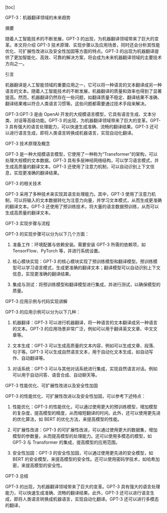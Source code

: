 
[toc]                    
                
                
GPT-3：机器翻译领域的未来趋势

摘要

随着人工智能技术的不断发展，GPT-3 的出现，为机器翻译领域带来了巨大的变革。本文将介绍 GPT-3 技术原理、实现步骤以及应用场景，同时还会分析其性能优化、可扩展性改进以及安全性加固等方面的特点。GPT-3 的出现为机器翻译提供了更加智能化、高效、可靠的解决方案，将会成为未来机器翻译领域的主要技术方向之一。

引言

机器翻译是人工智能领域的重要应用之一，它可以将一种语言的文本翻译成另一种语言的文本。随着人工智能技术的不断发展，机器翻译的质量和效率也得到了显著提高。然而，机器翻译仍然存在一些问题，如翻译质量不稳定、翻译结果不准确、翻译结果难以符合人类语言习惯等。这些问题都需要通过技术手段来解决。

GPT-3:GPT-3 是由 OpenAI 开发的大规模语言模型，它具有语言生成、文本分类、对话等高级功能。GPT-3 的出现，为机器翻译领域带来了巨大的变革。GPT-3 具有强大的语言处理能力，可以快速生成准确、流畅的翻译结果。GPT-3 还可以进行语言生成，即将人类语言转换成机器语言，实现自动化翻译。

GPT-3 技术原理及概念

GPT-3 是一种大规模语言模型，它使用了一种称为“Transformer”的架构，可以处理大规模的文本数据。GPT-3 具有多层神经网络结构，可以学习语言模式，并生成高质量的翻译文本。GPT-3 还使用了注意力机制，可以自动识别上下文信息，实现更准确的翻译结果。

GPT-3 的相关技术

GPT-3 采用了多种技术来实现其语言处理能力。其中，GPT-3 使用了注意力机制，可以将输入的文本数据转化为注意力向量，并学习文本模式，从而生成更准确的翻译文本。GPT-3 还使用了预训练技术，将大量的语言数据预训练，从而可以生成高质量的翻译文本。

GPT-3 实现步骤与流程

GPT-3 的实现步骤可以分为以下几个方面：

1. 准备工作：环境配置与依赖安装。需要安装 GPT-3 所需的依赖项，如 TensorFlow、PyTorch 等，并进行系统设置。

2. 核心模块实现：GPT-3 的核心模块实现了预训练模型和翻译模型。预训练模型可以学习语言模式，生成更准确的翻译文本；翻译模型可以自动识别上下文信息，实现更准确的翻译结果。

3. 集成与测试：将预训练模型和翻译模型进行集成，并进行测试，以确保模型的质量。

GPT-3 应用示例与代码实现讲解

GPT-3 的应用示例可以分为以下几种：

1. 机器翻译：GPT-3 可以进行机器翻译，将一种语言的文本翻译成另一种语言的文本。GPT-3 的应用场景非常广泛，例如可以用于翻译英文文章、中文文章等。

2. 文本生成：GPT-3 可以生成高质量的文本内容，例如可以生成文章、段落、句子等。GPT-3 可以生成自然语言文本，用于自动化文本生成，如自动写作、自动翻译等。

3. 对话系统：GPT-3 可以与其他对话系统进行集成，实现自然语言对话。例如可以用于自动问答、语音合成、自动聊天等。

GPT-3 性能优化、可扩展性改进以及安全性加固

GPT-3 的性能优化、可扩展性改进以及安全性加固，可以参考下述特点：

1. 性能优化：GPT-3 的性能优化，可以通过使用更大的预训练模型，增加模型的复杂度，提高模型的精度，从而缩短翻译的时间。此外，还可以使用更先进的优化算法，如 BERT 的优化方法，来提高模型的性能。

2. 可扩展性改进：GPT-3 的可扩展性改进，可以通过使用更大的数据集，增加模型的参数量，从而提高模型的处理能力。还可以使用多模态的模型，如 GPT-3 与 Transformer 的集成，提高模型的应用范围。

3. 安全性加固：GPT-3 的安全性加固，可以通过使用更先进的安全模型，如 BERT 的安全模型，来提高模型的安全性。还可以使用密码学技术，如哈希加密，来提高模型的安全性。

GPT-3 总结

GPT-3 的出现，为机器翻译领域带来了巨大的变革。GPT-3 具有强大的语言处理能力，可以快速生成准确、流畅的翻译结果。此外，GPT-3 还可以进行语言生成，即将人类语言转换成机器语言，实现自动化翻译。GPT-3 还可以进行多模态的翻译，

